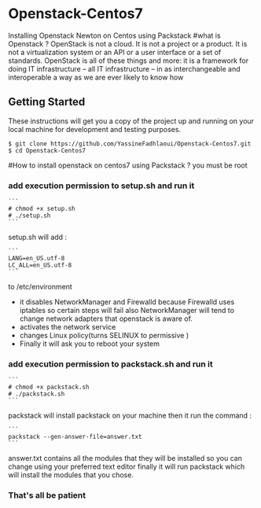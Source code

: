 # Openstack-Centos7
Installing Openstack Newton on Centos using Packstack
#what is Openstack ?
OpenStack is not a cloud. It is not a project or a product. It is not a
virtualization system or an API or a user interface or a set of standards.
OpenStack is all of these things and more: it is a framework for doing IT
infrastructure – all IT infrastructure – in as interchangeable and
interoperable a way as we are ever likely to know how

## Getting Started

These instructions will get you a copy of the project up and running on your local machine for development and testing purposes. 

```
$ git clone https://github.com/YassineFadhlaoui/Openstack-Centos7.git
$ cd Openstack-Centos7
```
#How to install openstack on centos7 using Packstack ?
you must be root
### add execution permission to setup.sh and run it

    ```
    # chmod +x setup.sh
    # ./setup.sh
    ```
    
setup.sh will add :

    ```
    LANG=en_US.utf-8
    LC_ALL=en_US.utf-8
    ```
    
to /etc/environment
* it disables NetworkManager and Firewalld because Firewalld uses iptables so certain steps will fail also NetworkManager will tend to change network adapters that openstack is aware of.
* activates the network service
* changes Linux policy(turns SELINUX to permissive )
* Finally it will ask you to reboot your system
    
### add execution permission to packstack.sh and run it    

    ```
    # chmod +x packstack.sh
    # ./packstack.sh
    ```
    
packstack will install packstack on your machine then it run the command :

    ```
    packstack --gen-answer-file=answer.txt
    ```
    
answer.txt contains all the modules that they will be installed so you can change using your preferred text editor
    finally it will run packstack which will install the modules that you chose.
### That's all be patient
